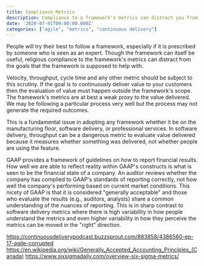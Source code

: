 ```yaml
---
title: Compliance Metrics
description: Compliance to a framework's metrics can distract you from delivering value.
date: '2020-07-01T09:00:00.000Z'
categories: ["agile", "metrics", "continuous delivery"]
---
```


People will try their best to follow a framework, especially if it is prescribed by someone who is seen as an expert. Though the framework can itself be useful, religious compliance to the framework's metrics can distract from the goals that the framework is supposed to help with. 

Velocity, throughput, cycle time and any other metric should be subject to this scrutiny. If the goal is to continuously deliver value to your customers then the evaluation of value must happen outside the framework's scope. The framework's metrics are at best a weak proxy to the value delivered. We may be following a particular process very well but the process may not generate the required outcomes. 

This is a fundamental issue in adopting any framework whether it be on the manufacturing floor, software delivery, or professional services. In software delivery, throughput can be a dangerous metric to evaluate value delivered because it measures whether something was delivered, not whether people are using the feature.

GAAP provides a framework of guidelines on how to report financial results. How well we are able to reflect reality within GAAP's constructs is what is seen to be the financial state of a company. An auditor reviews whether the company has complied to GAAP's standards of reporting correctly, not how well the company's performing based on current market conditions. This nicety of GAAP is that it is considered "generally acceptable" and those who evaluate the results (e.g., auditors, analysts) share a common understanding of the nuances of reporting. This is in sharp contrast to software delivery metrics where there is high variability in how people understand the metrics and even higher variability in how they perceive the metrics can be moved in the "right" direction.

https://continuousdeliverypodcast.buzzsprout.com/883858/4386560-ep-17-agile-corrupted
https://en.wikipedia.org/wiki/Generally_Accepted_Accounting_Principles_(Canada)
https://www.sixsigmadaily.com/overview-six-sigma-metrics/
